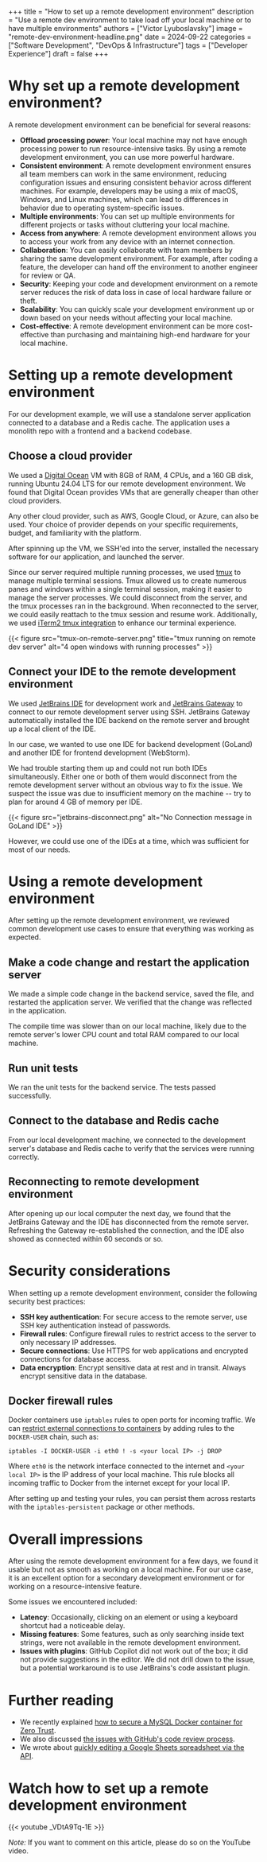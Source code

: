 +++
title = "How to set up a remote development environment"
description = "Use a remote dev environment to take load off your local machine or to have multiple environments"
authors = ["Victor Lyuboslavsky"]
image = "remote-dev-environment-headline.png"
date = 2024-09-22
categories = ["Software Development", "DevOps & Infrastructure"]
tags = ["Developer Experience"]
draft = false
+++

# Why set up a remote development environment?

A remote development environment can be beneficial for several reasons:

- **Offload processing power**: Your local machine may not have enough processing power to run resource-intensive tasks.
  By using a remote development environment, you can use more powerful hardware.
- **Consistent environment**: A remote development environment ensures all team members can work in the same
  environment, reducing configuration issues and ensuring consistent behavior across different machines. For example,
  developers may be using a mix of macOS, Windows, and Linux machines, which can lead to differences in behavior due to
  operating system-specific issues.
- **Multiple environments**: You can set up multiple environments for different projects or tasks without cluttering
  your local machine.
- **Access from anywhere**: A remote development environment allows you to access your work from any device with an
  internet connection.
- **Collaboration**: You can easily collaborate with team members by sharing the same development environment. For
  example, after coding a feature, the developer can hand off the environment to another engineer for review or QA.
- **Security**: Keeping your code and development environment on a remote server reduces the risk of data loss in case
  of local hardware failure or theft.
- **Scalability**: You can quickly scale your development environment up or down based on your needs without affecting
  your local machine.
- **Cost-effective**: A remote development environment can be more cost-effective than purchasing and maintaining
  high-end hardware for your local machine.

# Setting up a remote development environment

For our development example, we will use a standalone server application connected to a database and a Redis cache. The
application uses a monolith repo with a frontend and a backend codebase.

## Choose a cloud provider

We used a [Digital Ocean](https://www.digitalocean.com/) VM with 8GB of RAM, 4 CPUs, and a 160 GB disk, running Ubuntu
24.04 LTS for our remote development environment. We found that Digital Ocean provides VMs that are generally cheaper
than other cloud providers.

Any other cloud provider, such as AWS, Google Cloud, or Azure, can also be used. Your choice of provider depends on your
specific requirements, budget, and familiarity with the platform.

After spinning up the VM, we SSH'ed into the server, installed the necessary software for our application, and launched
the server.

Since our server required multiple running processes, we used [tmux](https://github.com/tmux/tmux) to manage multiple
terminal sessions. Tmux allowed us to create numerous panes and windows within a single terminal session, making it
easier to manage the server processes. We could disconnect from the server, and the tmux processes ran in the
background. When reconnected to the server, we could easily reattach to the tmux session and resume work. Additionally,
we used [iTerm2 tmux integration](https://iterm2.com/documentation-tmux-integration.html) to enhance our terminal
experience.

{{< figure src="tmux-on-remote-server.png" title="tmux running on remote dev server" alt="4 open windows with running processes" >}}

## Connect your IDE to the remote development environment

We used [JetBrains IDE](https://www.jetbrains.com/) for development work and
[JetBrains Gateway](https://www.jetbrains.com/remote-development/gateway/) to connect to our remote development server
using SSH. JetBrains Gateway automatically installed the IDE backend on the remote server and brought up a local client
of the IDE.

In our case, we wanted to use one IDE for backend development (GoLand) and another IDE for frontend development
(WebStorm).

We had trouble starting them up and could not run both IDEs simultaneously. Either one or both of them would disconnect
from the remote development server without an obvious way to fix the issue. We suspect the issue was due to insufficient
memory on the machine -- try to plan for around 4 GB of memory per IDE.

{{< figure src="jetbrains-disconnect.png" alt="No Connection message in GoLand IDE" >}}

However, we could use one of the IDEs at a time, which was sufficient for most of our needs.

# Using a remote development environment

After setting up the remote development environment, we reviewed common development use cases to ensure that everything
was working as expected.

## Make a code change and restart the application server

We made a simple code change in the backend service, saved the file, and restarted the application server. We verified
that the change was reflected in the application.

The compile time was slower than on our local machine, likely due to the remote server's lower CPU count and total RAM
compared to our local machine.

## Run unit tests

We ran the unit tests for the backend service. The tests passed successfully.

## Connect to the database and Redis cache

From our local development machine, we connected to the development server's database and Redis cache to verify that the
services were running correctly.

## Reconnecting to remote development environment

After opening up our local computer the next day, we found that the JetBrains Gateway and the IDE has disconnected from
the remote server. Refreshing the Gateway re-established the connection, and the IDE also showed as connected within 60
seconds or so.

# Security considerations

When setting up a remote development environment, consider the following security best practices:

- **SSH key authentication**: For secure access to the remote server, use SSH key authentication instead of passwords.
- **Firewall rules**: Configure firewall rules to restrict access to the server to only necessary IP addresses.
- **Secure connections**: Use HTTPS for web applications and encrypted connections for database access.
- **Data encryption**: Encrypt sensitive data at rest and in transit. Always encrypt sensitive data in the database.

## Docker firewall rules

Docker containers use `iptables` rules to open ports for incoming traffic. We can
[restrict external connections to containers](https://docs.docker.com/engine/network/packet-filtering-firewalls/#restrict-external-connections-to-containers)
by adding rules to the `DOCKER-USER` chain, such as:

```
iptables -I DOCKER-USER -i eth0 ! -s <your local IP> -j DROP
```

Where `eth0` is the network interface connected to the internet and `<your local IP>` is the IP address of your local
machine. This rule blocks all incoming traffic to Docker from the internet except for your local IP.

After setting up and testing your rules, you can persist them across restarts with the `iptables-persistent` package or
other methods.

# Overall impressions

After using the remote development environment for a few days, we found it usable but not as smooth as working on a
local machine. For our use case, it is an excellent option for a secondary development environment or for working on a
resource-intensive feature.

Some issues we encountered included:

- **Latency**: Occasionally, clicking on an element or using a keyboard shortcut had a noticeable delay.
- **Missing features**: Some features, such as only searching inside text strings, were not available in the remote
  development environment.
- **Issues with plugins**: GitHub Copilot did not work out of the box; it did not provide suggestions in the editor. We
  did not drill down to the issue, but a potential workaround is to use JetBrains's code assistant plugin.

# Further reading

- We recently explained [how to secure a MySQL Docker container for Zero Trust](../secure-mysql-docker).
- We also discussed [the issues with GitHub's code review process](../github-code-review-issues).
- We wrote about [quickly editing a Google Sheets spreadsheet via the API](../google-sheets-api/).

# Watch how to set up a remote development environment

{{< youtube _VDtA9Tq-1E >}}

_Note:_ If you want to comment on this article, please do so on the YouTube video.

